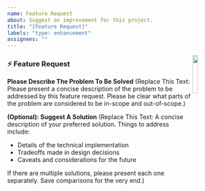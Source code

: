 ```yaml
---
name: Feature Request
about: Suggest an improvement for this project.
title: "[Feature Request]"
labels: "type: enhancement"
assignees: ""
---
```


<a href="https://107-systems.org/"><img align="right" src="https://raw.githubusercontent.com/107-systems/.github/main/logo/107-systems.png" width="15%"></a>

### ⚡ Feature Request

**Please Describe The Problem To Be Solved**
(Replace This Text: Please present a concise description of the problem to be addressed by this feature request. Please be clear what parts of the problem are considered to be in-scope and out-of-scope.)

**(Optional): Suggest A Solution**
(Replace This Text: A concise description of your preferred solution. Things to address include:
* Details of the technical implementation
* Tradeoffs made in design decisions
* Caveats and considerations for the future

If there are multiple solutions, please present each one separately. Save comparisons for the very end.)
